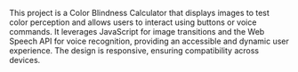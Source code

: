 This project is a Color Blindness Calculator that displays images to test color perception and allows users to interact using buttons or voice commands. 
It leverages JavaScript for image transitions and the Web Speech API for voice recognition, providing an accessible and dynamic user experience.
The design is responsive, ensuring compatibility across devices.
